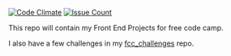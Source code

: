 [![Code Climate](https://codeclimate.com/github/rdesfo/fcc_projects/badges/gpa.svg)](https://codeclimate.com/github/rdesfo/fcc_projects)
[![Issue Count](https://codeclimate.com/github/rdesfo/fcc_projects/badges/issue_count.svg)](https://codeclimate.com/github/rdesfo/fcc_projects)

This repo will contain my Front End Projects for free code camp.

I also have a few challenges in my [fcc_challenges](https://github.com/rdesfo/fcc_challenges) repo.
